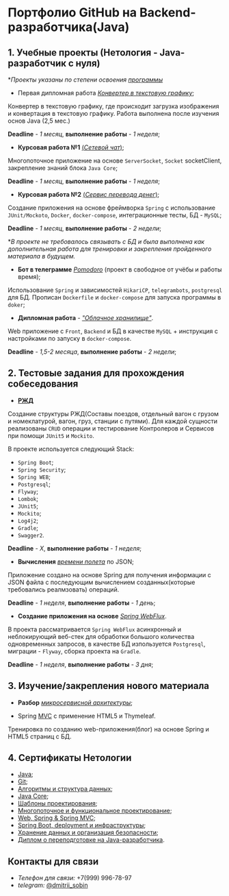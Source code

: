 # Портфолио GitHub на Backend-разработчика(Java)

## 1. Учебные проекты (Нетология - Java-разработчик с нуля)

**Проекты указаны по степени освоения [программы](https://netology.ru/programs/java-developer)*

- Первая дипломная работа [*Конвертер в текстовую графику*](https://github.com/neo7976/Java-diplom-1);

Конвертер в текстовую графику, где происходит загрузка изображения и конвертация в текстовую графику. Работа выполнена после изучения основ Java (2,5 мес.)

**Deadline** - *1 месяц*, **выполнение работы** - *1 неделя*; 


- **Курсовая работа №1** [(*Сетевой чат*)](https://github.com/neo7976/Java-6-Homeworks-Multithreading-6-Course);

Многопоточное приложение на основе `ServerSocket`, `Socket` socketClient, закрепление знаний блока `Java Core`;

**Deadline** - *1 месяц*, **выполнение работы** - *1 неделя*; 

- **Курсовая работа №2** [(*Сервис перевода денег*)](https://github.com/neo7976/Java-7-Homeworks-Spring-Money/tree/data-mysql);

Создание приложения на основе фреймворка `Spring` с использование `JUnit/Mockoto`, `Docker`, `docker-compose`, интеграционные тесты, БД  - `MySQL`;

**Deadline** - *1 месяц*, **выполнение работы** - *2 недели*;

**В проекте не требовалось связывать с БД и была выполнена как дополнительная работа для тренировки и закрепления пройденного материала в будущем.*


- **Бот в телеграмме** [*Pomodoro*](https://github.com/neo7976/Java-Pomodoro-Telegram-Bot11) (проект в свободное от учёбы и работы время); 

Использование `Spring` и зависимостей `HikariCP`, `telegrambots`, `postgresql` для БД. Прописан `Dockerfile` и `docker-compose` для запуска программы в `doker`;


- **Дипломная работа** - [*"Облачное хранилище"*](https://github.com/neo7976/Java-Diplom-Cloud).

Web приложение с `Front`, `Backend` и БД в качестве `MySQL` + инструкция с настройками по запуску в `docker-compose`.

**Deadline** - *1,5-2 месяца*, **выполнение работы** - *2 недели*;


## 2. Тестовые задания для прохождения собеседования

- [**РЖД**](https://github.com/neo7976/RZD-Interview)

Создание структуры РЖД(Составы поездов, отдельный вагон с грузом и номеклатурой, вагон, груз, станции с путями). Для каждой сущности реализованы `CRUD` операции и тестирование Контролеров и Сервисов при помощи `JUnit5` и `Mockito`.

В проекте используется следующий Stack:
- `Spring Boot`;
- `Spring Security`;
- `Spring WEB`;
- `Postgresql`;
- `Flyway`;
- `Lombok`;
- `JUnit5`;
- `Mockito`;
- `Log4j2`;
- `Gradle`;
- `Swagger2`.

**Deadline** - *Х*, **выполнение работы** - *1 неделя*;

- **Вычисления** [*времени полета*](https://github.com/neo7976/Java-Interview-Ticket) по JSON;

Приложение создано на основе Spring для получения информации с JSON файла с последующим вычислением созданных(которые требовались реалмзовать) операций.

**Deadline** - *1 неделя*, **выполнение работы** - *1 день*;

- **Создание приложения на основе** [*Spring WebFlux*](https://github.com/neo7976/Java-WebFlux-Users).

В проекта рассматривается `Spring WebFlux` асинхронный и неблокирующий веб-стек для обработки большого количества одновременных запросов, в качестве БД изпользуется `Postgresql`, миграции - `Flyway`, сборка проекта на `Gradle`.

**Deadline** - *1 неделя*, **выполнение работы** - *3 дня*;


## 3. Изучение/закрепления нового материала
- **Разбор** [*микросервисной архитектуры*](https://github.com/neo7976/Java-Mirco-Demo);

- Spring [MVC](https://github.com/neo7976/Spring-MVC-IT-Proger-Test) с применение HTML5 и Thymeleaf.

Тренировка по созданию web-приложения(блог) на основе Spring и HTML5 страниц с БД.


## 4. Сертификаты Нетологии

- [Java](/img/1.%20certificate%20-%20Java.pdf);
- [Git](/img/2.%20certificate%20-%20Git.pdf);
- [Алгоритмы и структура данных](/img/3.%20certificate%20-%20Algo.pdf);
- [Java Core](/img/4.%20certificate%20-%20Java%20Core.pdf);
- [Шаблоны проектирования](/img/5.%20certificate-%20JPAT.pdf);
- [Многопоточное и функциональное проектирование](/img/6.%20certificate%20-%20JADV.pdf);
- [Web, Spring & Spring MVC](/img/7.%20certificate%20-%20JSPR.pdf);
- [Spring Boot, deployment и инфраструктуры](/img/8.%20certificate%20-%20JCLO.pdf);
- [Хранение данных и организация безопасности](/img/9.%20certificate%20-%20JDATA.pdf);
- [Диплом о переподготовке на Java-разработчика](/img/Diplom_Java.pdf).

## Контакты для связи

- *Телефон для связи:* +7(999) 996-78-97
- *telegram:* [@dmitrii_sobin](https://t.me/dmitrii_sobin)





